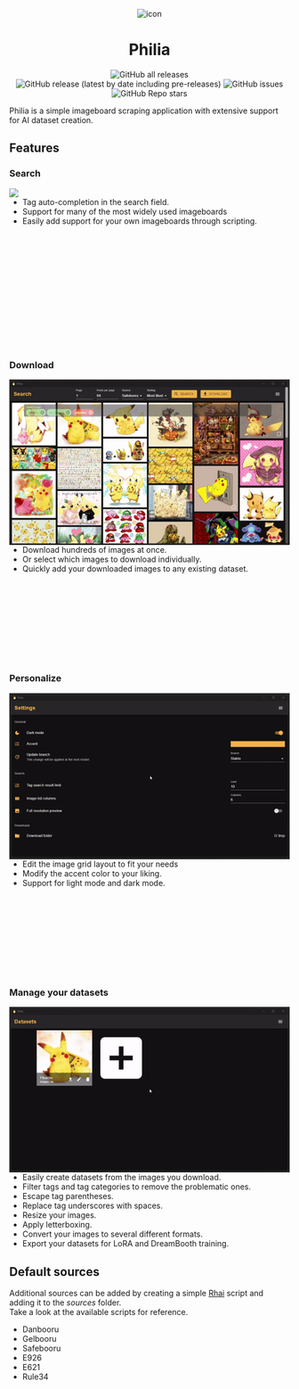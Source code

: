 <p align="center">
    <img src="icon.ico" alt="icon" width="200"/>
</p>
<h1 style="text-align: center">
    Philia
</h1>

<p align="center">
    <img alt="GitHub all releases" src="https://img.shields.io/github/downloads/MaximumOverflow/Philia/total?style=for-the-badge">
    <img alt="GitHub release (latest by date including pre-releases)" src="https://img.shields.io/github/v/release/MaximumOverflow/Philia?include_prereleases&style=for-the-badge">
    <img alt="GitHub issues" src="https://img.shields.io/github/issues/MaximumOverflow/Philia?color=%23366ace&style=for-the-badge">
    <img alt="GitHub Repo stars" src="https://img.shields.io/github/stars/MaximumOverflow/Philia?color=%23dfb317&style=for-the-badge">
</p>

Philia is a simple imageboard scraping application with extensive support for AI dataset creation.

## Features

### Search
[<img src="images/search.gif" align="right" width="512"/>](images/search.gif)
- Tag auto-completion in the search field.
- Support for many of the most widely used imageboards
- Easily add support for your own imageboards through scripting.

<p>&nbsp;</p>
<p>&nbsp;</p>
<p>&nbsp;</p>
<p>&nbsp;</p>
<p>&nbsp;</p>
<p>&nbsp;</p>
<p>&nbsp;</p>

### Download
[<img src="images/download.gif" align="right" width="512"/>](images/download.gif)
- Download hundreds of images at once.
- Or select which images to download individually.
- Quickly add your downloaded images to any existing dataset.

<p>&nbsp;</p>
<p>&nbsp;</p>
<p>&nbsp;</p>
<p>&nbsp;</p>
<p>&nbsp;</p>

### Personalize
[<img src="images/personalize.gif" align="right" width="512"/>](images/personalize.gif)
- Edit the image grid layout to fit your needs
- Modify the accent color to your liking.
- Support for light mode and dark mode.

<p>&nbsp;</p>
<p>&nbsp;</p>
<p>&nbsp;</p>
<p>&nbsp;</p>
<p>&nbsp;</p>

### Manage your datasets
[<img src="images/export.gif" align="right" width="512"/>](images/export.gif)
- Easily create datasets from the images you download.
- Filter tags and tag categories to remove the problematic ones.
- Escape tag parentheses.
- Replace tag underscores with spaces.
- Resize your images.
- Apply letterboxing.
- Convert your images to several different formats.
- Export your datasets for LoRA and DreamBooth training.

## Default sources
Additional sources can be added by creating a simple [Rhai](https://rhai.rs/) script and adding it to the *sources* folder.  
Take a look at the available scripts for reference.

- Danbooru
- Gelbooru
- Safebooru
- E926
- E621
- Rule34
